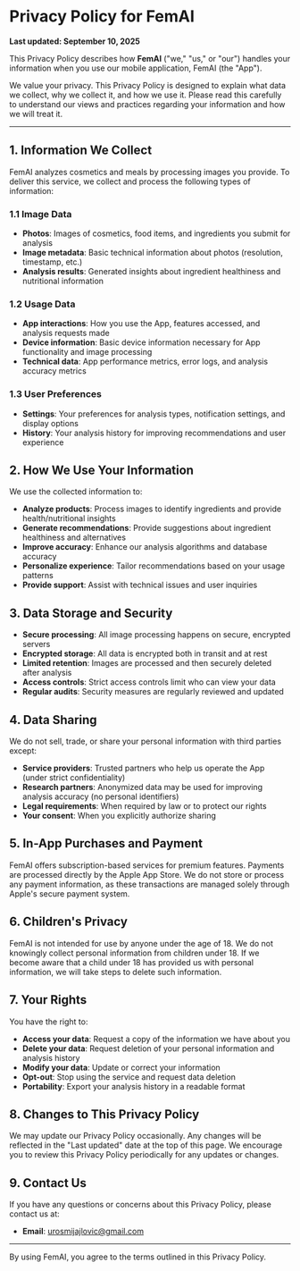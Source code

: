 # Privacy Policy for FemAI

**Last updated: September 10, 2025**

This Privacy Policy describes how **FemAI** ("we," "us," or "our") handles your information when you use our mobile application, FemAI (the "App").

We value your privacy. This Privacy Policy is designed to explain what data we collect, why we collect it, and how we use it. Please read this carefully to understand our views and practices regarding your information and how we will treat it.

---

## 1. Information We Collect

FemAI analyzes cosmetics and meals by processing images you provide. To deliver this service, we collect and process the following types of information:

### 1.1 Image Data
- **Photos**: Images of cosmetics, food items, and ingredients you submit for analysis
- **Image metadata**: Basic technical information about photos (resolution, timestamp, etc.)
- **Analysis results**: Generated insights about ingredient healthiness and nutritional information

### 1.2 Usage Data
- **App interactions**: How you use the App, features accessed, and analysis requests made
- **Device information**: Basic device information necessary for App functionality and image processing
- **Technical data**: App performance metrics, error logs, and analysis accuracy metrics

### 1.3 User Preferences
- **Settings**: Your preferences for analysis types, notification settings, and display options
- **History**: Your analysis history for improving recommendations and user experience

## 2. How We Use Your Information

We use the collected information to:
- **Analyze products**: Process images to identify ingredients and provide health/nutritional insights
- **Generate recommendations**: Provide suggestions about ingredient healthiness and alternatives
- **Improve accuracy**: Enhance our analysis algorithms and database accuracy
- **Personalize experience**: Tailor recommendations based on your usage patterns
- **Provide support**: Assist with technical issues and user inquiries

## 3. Data Storage and Security

- **Secure processing**: All image processing happens on secure, encrypted servers
- **Encrypted storage**: All data is encrypted both in transit and at rest
- **Limited retention**: Images are processed and then securely deleted after analysis
- **Access controls**: Strict access controls limit who can view your data
- **Regular audits**: Security measures are regularly reviewed and updated

## 4. Data Sharing

We do not sell, trade, or share your personal information with third parties except:
- **Service providers**: Trusted partners who help us operate the App (under strict confidentiality)
- **Research partners**: Anonymized data may be used for improving analysis accuracy (no personal identifiers)
- **Legal requirements**: When required by law or to protect our rights
- **Your consent**: When you explicitly authorize sharing

## 5. In-App Purchases and Payment

FemAI offers subscription-based services for premium features. Payments are processed directly by the Apple App Store. We do not store or process any payment information, as these transactions are managed solely through Apple's secure payment system.

## 6. Children's Privacy

FemAI is not intended for use by anyone under the age of 18. We do not knowingly collect personal information from children under 18. If we become aware that a child under 18 has provided us with personal information, we will take steps to delete such information.

## 7. Your Rights

You have the right to:
- **Access your data**: Request a copy of the information we have about you
- **Delete your data**: Request deletion of your personal information and analysis history
- **Modify your data**: Update or correct your information
- **Opt-out**: Stop using the service and request data deletion
- **Portability**: Export your analysis history in a readable format

## 8. Changes to This Privacy Policy

We may update our Privacy Policy occasionally. Any changes will be reflected in the "Last updated" date at the top of this page. We encourage you to review this Privacy Policy periodically for any updates or changes.

## 9. Contact Us

If you have any questions or concerns about this Privacy Policy, please contact us at:

- **Email**: urosmijajlovic@gmail.com

---

By using FemAI, you agree to the terms outlined in this Privacy Policy.
